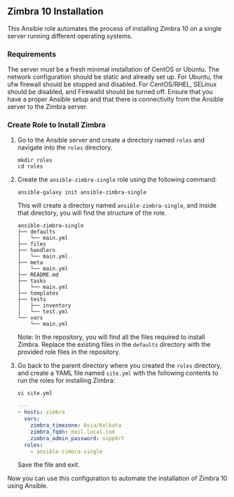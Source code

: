 ## Zimbra 10 Installation

This Ansible role automates the process of installing Zimbra 10 on a single server running different operating systems.

### Requirements

The server must be a fresh minimal installation of CentOS or Ubuntu. The network configuration should be static and already set up. For Ubuntu, the ufw firewall should be stopped and disabled. For CentOS/RHEL, SELinux should be disabled, and Firewalld should be turned off. Ensure that you have a proper Ansible setup and that there is connectivity from the Ansible server to the Zimbra server.

### Create Role to Install Zimbra

1. Go to the Ansible server and create a directory named `roles` and navigate into the `roles` directory.

   ```shell
   mkdir roles
   cd roles
   ```

2. Create the `ansible-zimbra-single` role using the following command:

   ```shell
   ansible-galaxy init ansible-zimbra-single
   ```

   This will create a directory named `ansible-zimbra-single`, and inside that directory, you will find the structure of the role.

   ```plaintext
   ansible-zimbra-single
   ├── defaults
   │   └── main.yml
   ├── files
   ├── handlers
   │   └── main.yml
   ├── meta
   │   └── main.yml
   ├── README.md
   ├── tasks
   │   └── main.yml
   ├── templates
   ├── tests
   │   ├── inventory
   │   └── test.yml
   └── vars
       └── main.yml
   ```

   Note: In the repository, you will find all the files required to install Zimbra. Replace the existing files in the `defaults` directory with the provided role files in the repository.

3. Go back to the parent directory where you created the `roles` directory, and create a YAML file named `site.yml` with the following contents to run the roles for installing Zimbra:

   ```shell
   vi site.yml
   ```

   ```yaml
   ---
   - hosts: zimbra
     vars:
       zimbra_timezone: Asia/Kolkata
       zimbra_fqdn: mail.local.com
       zimbra_admin_password: supp0rt
     roles:
       - ansible-zimbra-single
   ```

   Save the file and exit.

Now you can use this configuration to automate the installation of Zimbra 10 using Ansible.